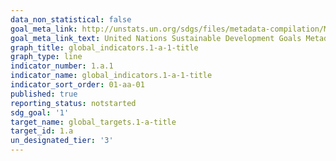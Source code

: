```yaml
---
data_non_statistical: false
goal_meta_link: http://unstats.un.org/sdgs/files/metadata-compilation/Metadata-Goal-1.pdf
goal_meta_link_text: United Nations Sustainable Development Goals Metadata (pdf 894kB)
graph_title: global_indicators.1-a-1-title
graph_type: line
indicator_number: 1.a.1
indicator_name: global_indicators.1-a-1-title
indicator_sort_order: 01-aa-01
published: true
reporting_status: notstarted
sdg_goal: '1'
target_name: global_targets.1-a-title
target_id: 1.a
un_designated_tier: '3'
---
```

